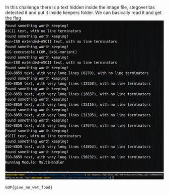 In this challenge there is a text hidden inside the image file, stegoveritas detected it and put it inside keepers folder. We can basically read it and get the flag <br>
![](solution00.png)
![](solution01.png)

```
GOP{give_me_wet_food}
```
